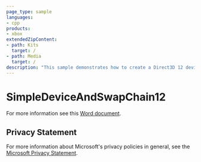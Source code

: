 ```yaml
---
page_type: sample
languages:
- cpp
products:
- xbox
extendedZipContent:
- path: Kits
  target: /
- path: Media
  target: /
description: "This sample demonstrates how to create a Direct3D 12 device and swap chain for an Xbox One app."
---
```


# SimpleDeviceAndSwapChain12

For more information see this [Word document](https://github.com/microsoft/Xbox-ATG-Samples/blob/master/XDKSamples/IntroGraphics/SimpleDeviceAndSwapChain12/Readme.docx).

## Privacy Statement

For more information about Microsoft's privacy policies in general, see the [Microsoft Privacy Statement](https://privacy.microsoft.com/privacystatement/).
